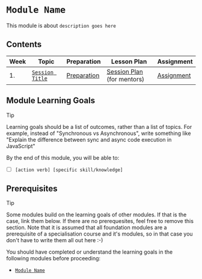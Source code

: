 # `Module Name`

This module is about `description goes here`

## Contents

| Week | Topic                                | Preparation                           | Lesson Plan                                           | Assignment                          |
| ---- | ------------------------------------ | ------------------------------------- | ----------------------------------------------------- | ----------------------------------- |
| 1.   | [`Session Title`](./week1/README.md) | [Preparation](./week1/preparation.md) | [Session Plan](./week1/session-plan.md) (for mentors) | [Assignment](./week1/assignment.md) |

## Module Learning Goals

> [!TIP]
> Learning goals should be a list of outcomes, rather than a list of topics. For example, instead of "Synchronous vs Asynchronous", write something like "Explain the difference between sync and async code execution in JavaScript"

By the end of this module, you will be able to:

- [ ] `[action verb] [specific skill/knowledge]`

## Prerequisites

> [!TIP]
> Some modules build on the learning goals of other modules. If that is the case, link them below. If there are no prerequesites, feel free to remove this section. Note that it is assumed that all foundation modules are a prerequisite of a specialisation course and it's modules, so in that case you don't have to write them all out here :-)

You should have completed or understand the learning goals in the following modules before proceeding:

- [`Module Name`](https://example.com)
